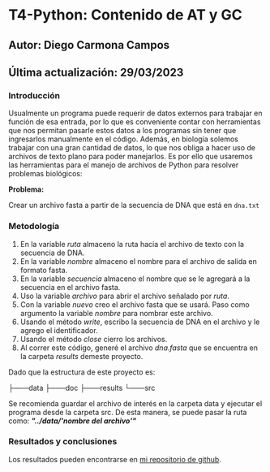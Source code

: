 # T4-Python: Contenido de AT y GC

## Autor: Diego Carmona Campos
## Última actualización: 29/03/2023

### **Introducción**
Usualmente un programa puede requerir de datos externos para trabajar en función de esa entrada, por lo que es conveniente contar con herramientas que nos permitan pasarle estos datos a los programas sin tener que ingresarlos manualmente en el código. Además, en biología solemos trabajar con una gran cantidad de datos, lo que nos obliga a hacer uso de archivos de texto plano para poder manejarlos. Es por ello que usaremos las herramientas para el manejo de archivos de Python para resolver problemas biológicos:

**Problema:**

Crear un archivo fasta a partir de la secuencia de DNA que está en `dna.txt`


### **Metodología**
1. En la variable *ruta* almaceno la ruta hacia el archivo de texto con la secuencia de DNA.
2. En la variable *nombre* almaceno el nombre para el archivo de salida en formato fasta.
3. En la variable *secuencia* almaceno el nombre que se le agregará a la secuencia en el archivo fasta.
4. Uso la variable *archivo* para abrir el archivo señalado por *ruta*.
5. Con la variable *nuevo* creo el archivo fasta que se usará. Paso como argumento la variable *nombre* para nombrar este archivo.
6. Usando el método *write*, escribo la secuencia de DNA en el archivo y le agrego el identificador.
7. Usando el método *close* cierro los archivos.
8. Al correr este código, generé el archivo *dna.fasta* que se encuentra en la carpeta *results* demeste proyecto.

Dado que la estructura de este proyecto es: 

├───data
├───doc
├───results
└───src

Se recomienda guardar el archivo de interés en la carpeta data y ejecutar el programa desde la carpeta src. De esta manera, se puede pasar la ruta como:
***"../data/'nombre del archivo'"***

### **Resultados y conclusiones**
Los resultados pueden encontrarse en [mi repositorio de github](https://github.com/diegocarcam/pythonI/tree/master/tareas/T4-Python).